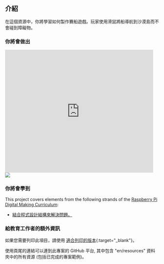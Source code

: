 ## 介紹

在這個資源中，你將學習如何製作賽船遊戲。玩家使用滑鼠將船導航到沙漠島而不會碰到障礙物。

### 你將會做出

<div class="scratch-preview">
  <iframe allowtransparency="true" width="485" height="402" src="https://scratch.mit.edu/projects/embed/63957956/?autostart=false" frameborder="0"></iframe>
  <img src="images/boat-final.png">
</div>

### 你將會學到

This project covers elements from the following strands of the [Raspberry Pi Digital Making Curriculum](http://rpf.io/curriculum):

+ [結合程式設計結構來解決問題。](https://www.raspberrypi.org/curriculum/programming/builder)

### 給教育工作者的額外資訊

如果您需要列印此項目，請使用 [適合列印的版本](https://projects.raspberrypi.org/en/projects/boat-race/print){:target="_blank"}。

使用頁尾的連結可以連到此專案的 GitHub 平台, 其中包含 "en/resources" 資料夾中的所有資源 (包括已完成的專案範例)。